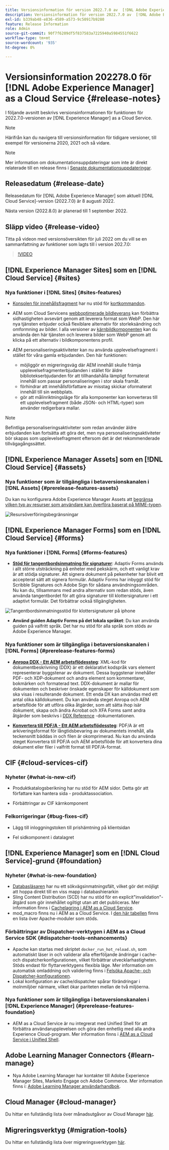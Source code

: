 ```yaml
---
title: Versionsinformation för version 2022.7.0 av  [!DNL Adobe Experience Manager] as a Cloud Service.
description: Versionsinformation för version 2022.7.0 av  [!DNL Adobe Experience Manager] as a Cloud Service.
exl-id: b339ab48-e836-4589-a573-9c50917b9280
feature: Release Information
role: Admin
source-git-commit: 90f7f6209df5f837583a7225940a5984551f6622
workflow-type: tm+mt
source-wordcount: '935'
ht-degree: 0%

---
```


# Versionsinformation 202278.0 för [!DNL Adobe Experience Manager] as a Cloud Service {#release-notes}

I följande avsnitt beskrivs versionsinformationen för funktionen för 2022.7.0-versionen av [!DNL Experience Manager] as a Cloud Service.

>[!NOTE]
>
>Härifrån kan du navigera till versionsinformation för tidigare versioner, till exempel för versionerna 2020, 2021 och så vidare.

>[!NOTE]
>
>Mer information om dokumentationsuppdateringar som inte är direkt relaterade till en release finns i [Senaste dokumentationsuppdateringar](https://experienceleague.adobe.com/docs/experience-manager-release-information/aem-release-updates/doc-updates/documentation-updates.html?lang=sv-SE).

## Releasedatum {#release-date}

Releasedatum för [!DNL Adobe Experience Manager] som aktuell [!DNL Cloud Service]-version (2022.7.0) är 8 augusti 2022.

Nästa version (2022.8.0) är planerad till 1 september 2022.

## Släpp video {#release-video}

Titta på videon med versionsöversikten för juli 2022 om du vill se en sammanfattning av funktioner som lagts till i version 202.7.0:

>[!VIDEO](https://video.tv.adobe.com/v/3454200/?quality=12&captions=swe)

## [!DNL Experience Manager Sites] som en [!DNL Cloud Service] {#sites}

### Nya funktioner i [!DNL Sites] {#sites-features}

* [Konsolen för innehållsfragment](/help/sites-cloud/administering/content-fragments/managing.md#content-fragments-console) har nu stöd för [kortkommandon](/help/sites-cloud/administering/content-fragments/keyboard-shortcuts.md).

* AEM som Cloud Servicens [webboptimerade bildleverans](https://experienceleague.adobe.com/docs/experience-manager-core-components/using/developing/web-optimized-image-delivery.html?lang=sv-SE) kan förbättra sidhastigheten avsevärt genom att leverera format som WebP. Den här nya tjänsten erbjuder också flexiblare alternativ för storleksändring och omformning av bilder. I alla versioner av [kärnbildkomponenten](https://experienceleague.adobe.com/docs/experience-manager-core-components/using/components/image.html?lang=sv-SE) kan du använda den här tjänsten och leverera bilder som WebP genom att klicka på ett alternativ i bildkomponentens profil.

* AEM personaliseringsaktiviteter kan nu använda upplevelsefragment i stället för våra gamla erbjudanden. Den här funktionen:
   * möjliggör en migreringsväg där AEM innehåll skulle främja upplevelsefragmenterbjudanden i stället för äldre bibliotekserbjudanden för att tillhandahålla lämpligt formaterat innehåll som passar personaliseringen i stor skala framåt.
   * förhindrar att innehållsförfattare av misstag skickar oformaterat innehåll till sin webbplats.
   * gör att målinriktningsläge för alla komponenter kan konverteras till ett upplevelsefragment (både JSON- och HTML-typer) som använder redigerbara mallar.

>[!NOTE]
>
>Befintliga personaliseringsaktiviteter som redan använder äldre erbjudanden kan fortsätta att göra det, men nya personaliseringsaktiviteter bör skapas som upplevelsefragment eftersom det är det rekommenderade tillvägagångssättet.

## [!DNL Experience Manager Assets] som en [!DNL Cloud Service] {#assets}

### Nya funktioner som är tillgängliga i betaversionskanalen i [!DNL Assets] {#prerelease-features-assets}

Du kan nu konfigurera Adobe Experience Manager Assets att [begränsa vilken typ av resurser som användare kan överföra baserat på MIME-typen](/help/assets/configure-asset-upload-restrictions.md).

![Resursöverföringsbegränsningar](/help/assets/assets/asset-upload-restrictions.png)

## [!DNL Experience Manager Forms] som en [!DNL Cloud Service] {#forms}

### Nya funktioner i [!DNL Forms] {#forms-features}

* **[Stöd för tangentbordsinmatning för signaturer](/help/forms/signing-forms-using-scribble.md)**: Adaptiv Forms används i allt större utsträckning på enheter med pekskärm, och ett vanligt krav är att stödja signaturer. Att signera dokument på pekenheter har blivit ett accepterat sätt att signera formulär. Adaptiv Forms har inbyggt stöd för Scribble Signatures och Adobe Sign för sådana användningsområden. Nu kan du, tillsammans med andra alternativ som redan stöds, även använda tangentbordet för att göra signaturer till klottersignaturer i ett adaptivt formulär. Det förbättrar också tillgängligheten.

![Tangentbordsinmatningsstöd för klottersignaturer på iphone](/help/release-notes/assets/scribble-keyboard-mobile.png)

* **Använd guiden Adaptiv Forms på det lokala språket**: Du kan använda guiden på valfritt språk. Det har nu stöd för alla språk som stöds av Adobe Experience Manager.

### Nya funktioner som är tillgängliga i betaversionskanalen i [!DNL Forms] {#prerelease-features-forms}

<!-- 

* **[Launch Adaptive Form creation wizard from embed form component](/help/forms/using/embed-adaptive-form-aem-sites.md)**: You can now launch Adaptive Form creation wizard from embed form component. It helps improve content and forms authoring workflows for Sites and Forms practitioners trying to add enrollment experiences to a web page. 

![Keyboard input support for Scribble signatures on iphone](/help/release-notes/assets/froms-container.png) 

-->

* **[Anropa DDX - Ett AEM arbetsflödessteg](/help/forms/aem-forms-workflow-step-reference.md#invokeddx)**: XML-kod för dokumentbeskrivning (DDX) är ett deklarativt kodspråk vars element representerar byggstenar av dokument. Dessa byggstenar innehåller PDF- och XDP-dokument och andra element som kommentarer, bokmärken och formaterad text. DDX-dokument är mallar för dokumenten och beskriver önskade egenskaper för källdokument som ska visas i resulterande dokument. Ett enda DX kan användas med ett antal olika källdokument. Du kan använda steget Anropa och AEM arbetsflöde för att utföra olika åtgärder, som att sätta ihop isär dokument, skapa och ändra Acrobat och XFA Forms samt andra åtgärder som beskrivs i [DDX Reference](https://helpx.adobe.com/content/dam/help/en/experience-manager/forms-cloud-service/ddxRef.pdf) -dokumentationen.

* **[Konvertera till PDF/A - Ett AEM arbetsflödessteg](/help/forms/aem-forms-workflow-step-reference.md##convert-pdfa)**: PDF/A är ett arkiveringsformat för långtidsbevaring av dokumentets innehåll, alla teckensnitt bäddas in och filen är okomprimerad. Nu kan du använda steget Konvertera till PDF/A och AEM arbetsflöde för att konvertera dina dokument eller filer i valfritt format till PDF/A-format.


## CIF {#cloud-services-cif}

### Nyheter {#what-is-new-cif}

* Produktkatalogsberikning har nu stöd för AEM sidor. Detta gör att författare kan hantera sida - produktassociation.

* Förbättringar av CIF kärnkomponent

### Felkorrigeringar {#bug-fixes-cif}

* Lägg till inloggningstoken till prishämtning på klientsidan

* Fel sidkomponent i datalagret

## [!DNL Experience Manager] som en [!DNL Cloud Service]-grund {#foundation}

### Nyheter {#what-is-new-foundation}

* [Databasläsaren](/help/implementing/developing/tools/repository-browser.md) har nu ett sökvägsinmatningsfält, vilket gör det möjligt att hoppa direkt till en viss mapp i databashierarkin
* Sling Content Distribution (SCD) har nu stöd för en explicit&quot;invalidation&quot;-åtgärd som gör innehållet ogiltigt utan att det publiceras. Mer information finns i [Cachelagring i AEM as a Cloud Service](/help/implementing/dispatcher/caching.md#explicit-invalidation).
* mod_macro finns nu i AEM as a Cloud Service. I [den här tabellen](/help/implementing/dispatcher/disp-overview.md) finns en lista över Apache-moduler som stöds.

### Förbättringar av Dispatcher-verktygen i AEM as a Cloud Service SDK {#dispatcher-tools-enhancements}

* Apache kan startas med skriptet `docker_run_hot_reload.sh`, som automatiskt läser in och validerar alla efterföljande ändringar i cache- och dispatcherkonfigurationen, vilket förbättrar utvecklarhastigheten. Stöds endast för flyttarverktygens flexibla läge. Mer information om automatisk omladdning och validering finns i [Felsöka Apache- och Dispatcher-konfigurationen](/help/implementing/dispatcher/validation-debug.md#automatic-reloading).
* Lokal konfiguration av cache/dispatcher spårar förändringar i molnmiljöer närmare, vilket ökar pariteten mellan de två miljöerna.

### Nya funktioner som är tillgängliga i betaversionskanalen i [!DNL Experience Manager] {#prerelease-features-foundation}

* AEM as a Cloud Service är nu integrerat med Unified Shell för att förbättra användarupplevelsen och göra den enhetlig med alla andra Experience Cloud-program. Mer information finns i [AEM as a Cloud Service i Unified Shell](/help/overview/aem-cloud-service-on-unified-shell.md).

## Adobe Learning Manager Connectors {#learn-manage}

* Nya Adobe Learning Manager har kontakter till Adobe Experience Manager Sites, Marketo Engage och Adobe Commerce. Mer information finns i: [Adobe Learning Manager användarhandbok](https://helpx.adobe.com/se/learning-manager/user-guide.html).

## Cloud Manager {#cloud-manager}

Du hittar en fullständig lista över månadsutgåvor av Cloud Manager [här](/help/implementing/cloud-manager/release-notes/current.md).

## Migreringsverktyg {#migration-tools}

Du hittar en fullständig lista över migreringsverktygen [här](/help/journey-migration/release-notes/release-notes-migration-tools-current.md).
